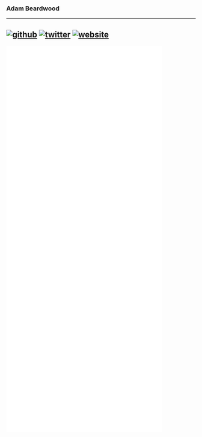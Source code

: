 ### Adam Beardwood
---
[<img src='https://cdn.jsdelivr.net/npm/simple-icons@3.0.1/icons/github.svg' alt='github' height='40'>](https://github.com/thespad)  [<img src='https://cdn.jsdelivr.net/npm/simple-icons@3.0.1/icons/twitter.svg' alt='twitter' height='40'>](https://twitter.com/the_spad)  [<img src='https://cdn.jsdelivr.net/npm/simple-icons@3.0.1/icons/icloud.svg' alt='website' height='40'>](https://spad.uk)  
---
![Metrics](/github-metrics.svg)
